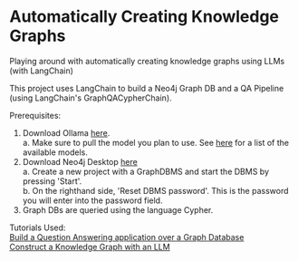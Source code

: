 # Automatically Creating Knowledge Graphs
Playing around with automatically creating knowledge graphs using LLMs (with LangChain)

This project uses LangChain to build a Neo4j Graph DB and a QA Pipeline (using LangChain's GraphQACypherChain).

Prerequisites:
1. Download Ollama [here](https://ollama.com/download).   
   a. Make sure to pull the model you plan to use. See [here](https://github.com/ollama/ollama?tab=readme-ov-file) for a list of the available models.
2. Download Neo4j Desktop [here](https://neo4j.com/download/?utm_source=GSearch&utm_medium=PaidSearch&utm_campaign=Evergreen&utm_content=AMS-Search-SEMBrand-Evergreen-None-SEM-SEM-NonABM&utm_term=download%20neo4j&utm_adgroup=download&gad_source=1&gclid=CjwKCAiAn9a9BhBtEiwAbKg6fk0FJYnTAH_2YDr2LOicg7-m28Ofd6veBaMJg-7Nt83qApOLfDjNDhoCHRgQAvD_BwE)   
   a. Create a new project with a GraphDBMS and start the DBMS by pressing 'Start'.   
   b. On the righthand side, 'Reset DBMS password'. This is the password you will enter into the password field.   
3. Graph DBs are queried using the language Cypher.   

Tutorials Used:   
[Build a Question Answering application over a Graph Database](https://python.langchain.com/docs/tutorials/graph/)    
[Construct a Knowledge Graph with an LLM](https://python.langchain.com/docs/how_to/graph_constructing/)
